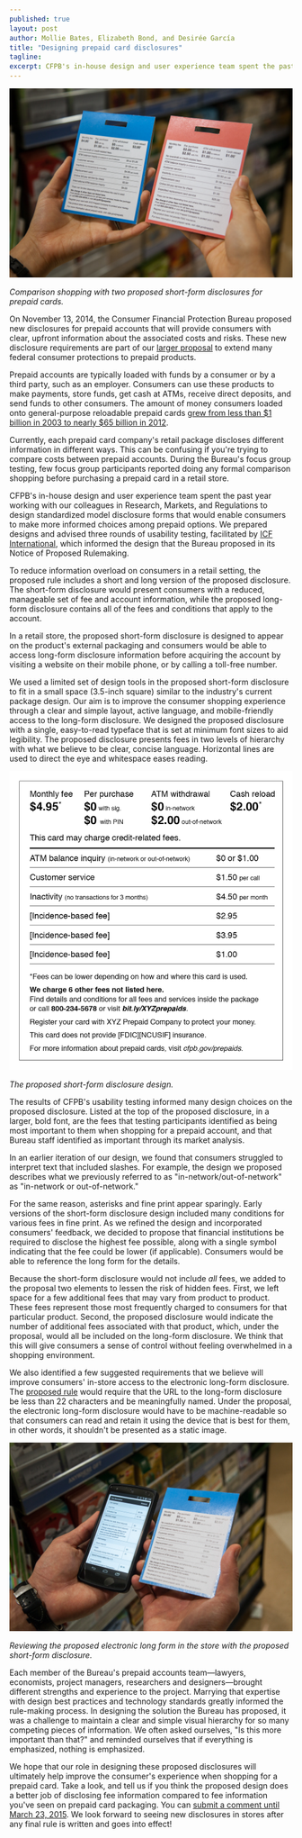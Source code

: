 ```yaml
---
published: true
layout: post
author: Mollie Bates, Elizabeth Bond, and Desirée García
title: "Designing prepaid card disclosures"
tagline: 
excerpt: CFPB's in-house design and user experience team spent the past year working with our colleagues in Research, Markets, and Regulations to design standardized model disclosure forms that would enable consumers to make more informed choices among prepaid options.
---
```


![A person displaying examples of two proposed disclosure designs as they would appear on product packaging](../img/prepaid/comparison-shopping-prepaid-cards.jpg)

_Comparison shopping with two proposed short-form disclosures for prepaid cards._

On November 13, 2014, the Consumer Financial Protection Bureau proposed new disclosures for prepaid accounts that will provide consumers with clear, upfront information about the associated costs and risks. These new disclosure requirements are part of our [larger proposal](https://www.federalregister.gov/articles/2014/12/23/2014-27286/prepaid-accounts-under-the-electronic-fund-transfer-act-regulation-e-and-the-truth-in-lending-act) to extend many federal consumer protections to prepaid products.

Prepaid accounts are typically loaded with funds by a consumer or by a third party, such as an employer. Consumers can use these products to make payments, store funds, get cash at ATMs, receive direct deposits, and send funds to other consumers. The amount of money consumers loaded onto general-purpose reloadable prepaid cards [grew from less than $1 billion in 2003 to nearly $65 billion in 2012](http://www.mercatoradvisorygroup.com/Reports/11th-Annual-U_S_-Prepaid-Cards-Market-Forecasts_-2014%E2%80%932017/).

Currently, each prepaid card company's retail package discloses different information in different ways. This can be confusing if you're trying to compare costs between prepaid accounts. During the Bureau's focus group testing, few focus group participants reported doing any formal comparison shopping before purchasing a prepaid card in a retail store. 

CFPB's in-house design and user experience team spent the past year working with our colleagues in Research, Markets, and Regulations to design standardized model disclosure forms that would enable consumers to make more informed choices among prepaid options. We prepared designs and advised three rounds of usability testing, facilitated by [ICF International](http://www.icfi.com), which informed the design that the Bureau proposed in its Notice of Proposed Rulemaking.

To reduce information overload on consumers in a retail setting, the proposed rule includes a short and long version of the proposed disclosure. The short-form disclosure would present consumers with a reduced, manageable set of fee and account information, while the proposed long-form disclosure contains all of the fees and conditions that apply to the account.

In a retail store, the proposed short-form disclosure is designed to appear on the product's external packaging and consumers would be able to access long-form disclosure information before acquiring the account by visiting a website on their mobile phone, or by calling a toll-free number.

We used a limited set of design tools in the proposed short-form disclosure to fit in a small space (3.5-inch square) similar to the industry's current package design. Our aim is to improve the consumer shopping experience through a clear and simple layout, active language, and mobile-friendly access to the long-form disclosure. We designed the proposed disclosure with a single, easy-to-read typeface that is set at minimum font sizes to aid legibility. The proposed disclosure presents fees in two levels of hierarchy with what we believe to be clear, concise language. Horizontal lines are used to direct the eye and whitespace eases reading.

![The proposed short-form disclosure design](../img/prepaid/proposed-short-form-disclosure-design.png)

_The proposed short-form disclosure design._

The results of CFPB's usability testing informed many design choices on the proposed disclosure. Listed at the top of the proposed disclosure, in a larger, bold font, are the fees that testing participants identified as being most important to them when shopping for a prepaid account, and that Bureau staff identified as important through its market analysis.

In an earlier iteration of our design, we found that consumers struggled to interpret text that included slashes. For example, the design we proposed describes what we previously referred to as "in-network/out-of-network" as "in-network or out-of-network."

For the same reason, asterisks and fine print appear sparingly. Early versions of the short-form disclosure design included many conditions for various fees in fine print. As we refined the design and incorporated consumers' feedback, we decided to propose that financial institutions be required to disclose the highest fee possible, along with a single symbol indicating that the fee could be lower (if applicable). Consumers would be able to reference the long form for the details.

Because the short-form disclosure would not include _all_ fees, we added to the proposal two elements to lessen the risk of hidden fees. First, we left space for a few additional fees that may vary from product to product. These fees represent those most frequently charged to consumers for that particular product. Second, the proposed disclosure would indicate the number of additional fees associated with that product, which, under the proposal, would all be included on the long-form disclosure. We think that this will give consumers a sense of control without feeling overwhelmed in a shopping environment.

We also identified a few suggested requirements that we believe will improve consumers' in-store access to the electronic long-form disclosure. The [proposed rule](https://www.federalregister.gov/articles/2014/12/23/2014-27286/prepaid-accounts-under-the-electronic-fund-transfer-act-regulation-e-and-the-truth-in-lending-act) would require that the URL to the long-form disclosure be less than 22 characters and be meaningfully named. Under the proposal, the electronic long-form disclosure would have to be machine-readable so that consumers can read and retain it using the device that is best for them, in other words, it shouldn't be presented as a static image.

![A person holding an example package with the proposed disclosure design and a smartphone displaying the corresponding long-form disclosure](../img/prepaid/viewing-prepaid-long-form-disclosure.jpg)

_Reviewing the proposed electronic long form in the store with the proposed short-form disclosure._

Each member of the Bureau's prepaid accounts team—lawyers, economists, project managers, researchers and designers—brought different strengths and experience to the project. Marrying that expertise with design best practices and technology standards greatly informed the rule-making process. In designing the solution the Bureau has proposed, it was a challenge to maintain a clear and simple visual hierarchy for so many competing pieces of information. We often asked ourselves, "Is this more important than that?" and reminded ourselves that if everything is emphasized, nothing is emphasized. 

We hope that our role in designing these proposed disclosures will ultimately help improve the consumer's experience when shopping for a prepaid card. Take a look, and tell us if you think the proposed design does a better job of disclosing fee information compared to fee information you've seen on prepaid card packaging. You can [submit a comment until March 23, 2015](http://www.regulations.gov/#!docketDetail;D=CFPB-2014-0031). We look forward to seeing new disclosures in stores after any final rule is written and goes into effect!
